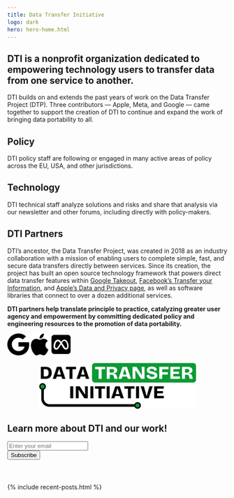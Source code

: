 ```yaml
---
title: Data Transfer Initiative
logo: dark
hero: hero-home.html
---
```


<section class="home-intro-container">
	<h1>
		DTI is a nonprofit organization dedicated to empowering technology users to <span class="emphasis">transfer data</span> from one service to another.
	</h1>
	<div class="home-intro-text">
		<p>
      DTI builds on and extends the past years of work on the Data Transfer Project (DTP). Three contributors &mdash; <span class="emphasis">Apple</span>, <span class="emphasis">Meta</span>, and <span class="emphasis">Google</span> &mdash; came together to support the creation of DTI to continue and expand the work of bringing data portability to all.
		</p>
		<div class="home-intro-subsection">
			<i data-lucide="book-marked" color="var(--logo-green)"></i>
			<h2 class="list-heading">Policy</h2>
			<p>
				DTI policy staff are following or engaged in many active areas of policy across the EU, USA, and other jurisdictions.
			</p>
			<i data-lucide="laptop" color="var(--logo-green)"></i>
			<h2 class="list-heading">Technology</h2>
			<p>
				DTI technical staff analyze solutions and risks and share that analysis via our newsletter and other forums, including directly with policy-makers.
			</p>
		</div>
	</div>
</section>

<section class="slanted-background members-container" style="--slanted-bg-color: var(--light-green)">
	<h2>DTI Partners</h2>
	<p>
		DTI’s ancestor, the Data Transfer Project, was created in 2018 as an industry collaboration with a mission of enabling users to complete simple, fast, and secure data transfers directly between services. Since its creation, the project has built an open source technology framework that powers direct data transfer features within <a href="https://takeout.google.com/takeout/transfer/custom/photos" target="_blank" rel="noopener nofollow ">Google Takeout</a>, <a href="http://facebook.com/tyi" target="_blank" rel="noopener nofollow">Facebook’s Transfer your Information</a>, and <a href="https://privacy.apple.com/" target="_blank" rel="noopener nofollow">Apple’s Data and Privacy page</a>, as well as software libraries that connect to over a dozen additional services.
	</p>
	<p class="heading-subtitle">
		<strong>DTI partners help translate principle to practice, catalyzing greater user agency and empowerment by committing dedicated policy and engineering resources to the promotion of data portability.</strong>
	</p>
	<div>
		<img height="50" src="/images/icons/google.png" alt="" />
		<img height="50" src="/images/icons/apple.png" alt="" />
		<img height="50" src="/images/icons/meta.png" alt="" />
	</div>
</section>

<figure style="text-align: center;">
	<img src="/images/dtinit_logo_lg.svg" alt="" style="max-width: 100%; width: 361px;" />
</figure>

<section class="subscribe-container" style="padding-bottom: 40px;">
  <div>
    <h2>Learn more about DTI and our work!</h2>
    <div id="mc_embed_shell">
      <div id="mc_embed_signup">
        <form action="https://dtinit.us21.list-manage.com/subscribe/post?u=3ba10a090b97c2dc608fd780e&amp;id=1bb7a69318&amp;f_id=0012d8e1f0" method="post" id="mc-embedded-subscribe-form" name="mc-embedded-subscribe-form" class="validate" target="_self" novalidate="">
          <div id="mc_embed_signup_scroll">
            <div class="mc-field-group">
              <input aria-label="Email address" type="email" name="EMAIL" class="text-input required email" id="mce-EMAIL" required="" value="" placeholder="Enter your email" />
            </div>
            <div aria-hidden="true" style="position: absolute; left: -5000px;">
              <input type="text" name="b_3ba10a090b97c2dc608fd780e_1bb7a69318" tabindex="-1" value="" />
            </div>
            <input type="submit" name="subscribe" id="mc-embedded-subscribe" class="button" value="Subscribe" />
          </div>
        </form>
      </div>
    </div>
  </div>
</section>


{% include recent-posts.html %}
